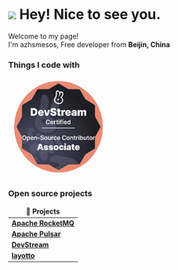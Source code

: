 <h1><img src="https://emojis.slackmojis.com/emojis/images/1531849430/4246/blob-sunglasses.gif?1531849430" width="30"/> Hey! Nice to see you.</h1>


<p>Welcome to my page! </br> I'm azhsmesos, Free developer from  <b>Beijin, China</b>
<h3>Things I code with</h3>
<p>
  <img alt="DevStream " src="devstream.png" height="200" width="200">
</p>

<h3>Open source projects</h3>
<table>
  <thead align="center">
    <tr border: none;>
      <td><b>🎁 Projects</b></td>
    </tr>
  </thead>
  <tbody>
    <tr>
      <td><a href="https://github.com/apache/rocketmq"><b>Apache RocketMQ</b></a></td>
    </tr>
	  <tr>
      <td><a href="https://github.com/apache/pulsar"><b>Apache Pulsar</b></a></td>
    </tr>
    <tr>
      <td><a href="https://github.com/devstream-io/devstream"><b>DevStream</b></a></td>
    </tr>
 <tr>
      <td><a href="https://github.com/mosn/layotto"><b>layotto</b></a></td>
    </tr>
  </tbody>
</table>